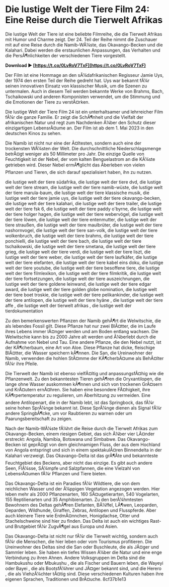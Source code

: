 
 
# Die lustige Welt der Tiere Film 24: Eine Reise durch die Tierwelt Afrikas
  
Die lustige Welt der Tiere ist eine beliebte Filmreihe, die die Tierwelt Afrikas mit Humor und Charme zeigt. Der 24. Teil der Reihe nimmt die Zuschauer mit auf eine Reise durch die Namib-WÃ¼ste, das Okavango-Becken und die Kalahari. Dabei werden die erstaunlichen Anpassungen, das Verhalten und die PersÃ¶nlichkeiten der verschiedenen Tiere vorgestellt.
 
**Download ► [https://t.co/0LvRoV7TxF](https://t.co/0LvRoV7TxF)**


  
Der Film ist eine Hommage an den sÃ¼dafrikanischen Regisseur Jamie Uys, der 1974 den ersten Teil der Reihe gedreht hat. Uys war bekannt fÃ¼r seinen innovativen Einsatz von klassischer Musik, um die Szenen zu untermalen. Auch in diesem Teil werden bekannte Werke von Brahms, Bach, Tschaikowski und anderen Komponisten verwendet, um die Stimmung und die Emotionen der Tiere zu verstÃ¤rken.
  
Die lustige Welt der Tiere Film 24 ist ein unterhaltsamer und lehrreicher Film fÃ¼r die ganze Familie. Er zeigt die SchÃ¶nheit und die Vielfalt der afrikanischen Natur und regt zum Nachdenken Ã¼ber den Schutz dieser einzigartigen LebensrÃ¤ume an. Der Film ist ab dem 1. Mai 2023 in den deutschen Kinos zu sehen.
  
Die Namib ist nicht nur eine der Ã¤ltesten, sondern auch eine der trockensten WÃ¼sten der Welt. Die durchschnittliche Niederschlagsmenge betrÃ¤gt weniger als 50 Millimeter pro Jahr. Die einzige Quelle von Feuchtigkeit ist der Nebel, der vom kalten Benguelastrom an die KÃ¼ste getrieben wird. Dieser Nebel ermÃ¶glicht das Ãberleben von vielen Pflanzen und Tieren, die sich darauf spezialisiert haben, ihn zu nutzen.
 
die lustige welt der tiere südafrika,  die lustige welt der tiere dvd,  die lustige welt der tiere stream,  die lustige welt der tiere namib-wüste,  die lustige welt der tiere marula-baum,  die lustige welt der tiere klassische musik,  die lustige welt der tiere jamie uys,  die lustige welt der tiere okavango-becken,  die lustige welt der tiere kalahari,  die lustige welt der tiere trailer,  die lustige welt der tiere fsk 6,  die lustige welt der tiere paddy o'byrne,  die lustige welt der tiere holger hagen,  die lustige welt der tiere webervögel,  die lustige welt der tiere löwen,  die lustige welt der tiere entenmutter,  die lustige welt der tiere straußen,  die lustige welt der tiere maulbrüter,  die lustige welt der tiere nashornvogel,  die lustige welt der tiere san-volk,  die lustige welt der tiere wolkenbruch,  die lustige welt der tiere brahms,  die lustige welt der tiere ponchielli,  die lustige welt der tiere bach,  die lustige welt der tiere tschaikowski,  die lustige welt der tiere smetana,  die lustige welt der tiere grieg,  die lustige welt der tiere verdi,  die lustige welt der tiere liszt,  die lustige welt der tiere weber,  die lustige welt der tiere laufkäfer,  die lustige welt der tiere elefanten,  die lustige welt der tiere kabel eins doku,  die lustige welt der tiere youtube,  die lustige welt der tiere besoffene tiere,  die lustige welt der tiere filmlexikon,  die lustige welt der tiere filmkritik,  die lustige welt der tiere fortsetzungen,  die lustige welt der tiere auszeichnungen,  die lustige welt der tiere goldene leinwand,  die lustige welt der tiere edgar award,  die lustige welt der tiere golden globe nomination,  die lustige welt der tiere boet troskie,  die lustige welt der tiere pelikankinder,  die lustige welt der tiere antilopen,  die lustige welt der tiere hyäne ,  die lustige welt der tiere affe ,  die lustige welt der tierwelt afrikas ,  die lustige welt der tierdokumentation
  
Zu den bemerkenswerten Pflanzen der Namib gehÃ¶rt die Welwitschie, die als lebendes Fossil gilt. Diese Pflanze hat nur zwei BlÃ¤tter, die im Laufe ihres Lebens immer lÃ¤nger werden und am Boden entlang wachsen. Die Welwitschie kann bis zu 2000 Jahre alt werden und Ã¼berlebt durch die Aufnahme von Nebel und Tau. Eine andere Pflanze, die den Nebel nutzt, ist der KÃ¶cherbaum, eine Art von Aloe. Diese Pflanze hat dicke, fleischige BlÃ¤tter, die Wasser speichern kÃ¶nnen. Die San, die Ureinwohner der Namib, verwenden die hohlen StÃ¤mme der KÃ¶cherbÃ¤ume als BehÃ¤lter fÃ¼r ihre Pfeile.
  
Die Tierwelt der Namib ist ebenso vielfÃ¤ltig und anpassungsfÃ¤hig wie die Pflanzenwelt. Zu den bekanntesten Tieren gehÃ¶ren die Oryxantilopen, die lange ohne Wasser auskommen kÃ¶nnen und sich von trockenen GrÃ¤sern und KrÃ¤utern ernÃ¤hren. Sie haben eine besondere FÃ¤higkeit, ihre KÃ¶rpertemperatur zu regulieren, um Ãberhitzung zu vermeiden. Eine andere Antilopenart, die in der Namib lebt, ist das Springbock, das fÃ¼r seine hohen SprÃ¼nge bekannt ist. Diese SprÃ¼nge dienen als Signal fÃ¼r andere SpringbÃ¶cke, um vor Raubtieren zu warnen oder um Paarungsbereitschaft zu zeigen.
  
Nach der Namib-WÃ¼ste fÃ¼hrt die Reise durch die Tierwelt Afrikas zum Okavango-Becken, einem riesigen Gebiet, das sich Ã¼ber vier LÃ¤nder erstreckt: Angola, Namibia, Botswana und Simbabwe. Das Okavango-Becken ist geprÃ¤gt von dem gleichnamigen Fluss, der aus dem Hochland von Angola entspringt und sich in einem spektakulÃ¤ren Binnendelta in der Kalahari verzweigt. Das Okavango-Delta ist das grÃ¶Ãte und bekannteste Feuchtgebiet des Beckens, aber nicht das einzige. Es gibt auch andere Seen, FlÃ¼sse, SÃ¼mpfe und Salzpfannen, die eine Vielzahl von LebensrÃ¤umen fÃ¼r Pflanzen und Tiere bieten.
  
Das Okavango-Delta ist ein Paradies fÃ¼r Wildtiere, die von dem reichlichen Wasser und der Ã¼ppigen Vegetation angezogen werden. Hier leben mehr als 2000 Pflanzenarten, 160 SÃ¤ugetierarten, 540 Vogelarten, 155 Reptilienarten und 35 Amphibienarten. Zu den berÃ¼hmtesten Bewohnern des Deltas gehÃ¶ren Elefanten, BÃ¼ffel, LÃ¶wen, Leoparden, Geparden, Wildhunde, Giraffen, Zebras, Antilopen und Flusspferde. Aber auch kleinere Tiere wie ErdmÃ¤nnchen, Honigdachse, Otter und Stachelschweine sind hier zu finden. Das Delta ist auch ein wichtiges Rast- und Brutgebiet fÃ¼r ZugvÃ¶gel aus Europa und Asien.
  
Das Okavango-Delta ist nicht nur fÃ¼r die Tierwelt wichtig, sondern auch fÃ¼r die Menschen, die hier leben oder vom Tourismus profitieren. Die Ureinwohner des Deltas sind die San oder Buschleute, die als JÃ¤ger und Sammler leben. Sie haben ein tiefes Wissen Ã¼ber die Natur und eine enge Verbindung zu ihren Ahnen. Andere Volksgruppen im Delta sind die Hambukushu oder Mbukushu , die als Fischer und Bauern leben, die Wayeyi oder Bayei , die als BootsfÃ¼hrer und JÃ¤ger bekannt sind, und die Herero , die als ViehzÃ¼chter tÃ¤tig sind. Diese verschiedenen Kulturen haben ihre eigenen Sprachen, Traditionen und BrÃ¤uche.
 8cf37b1e13
 
